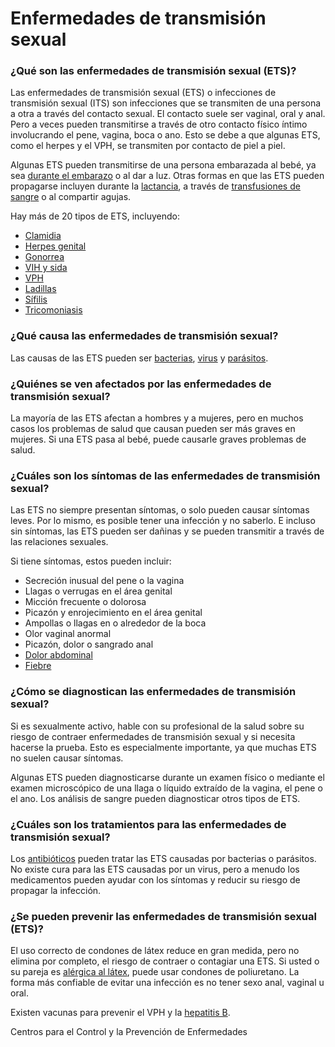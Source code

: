 Enfermedades de transmisión sexual
==================================


### ¿Qué son las enfermedades de transmisión sexual (ETS)?


Las enfermedades de transmisión sexual (ETS) o infecciones de transmisión sexual (ITS) son infecciones que se transmiten de una persona a otra a través del contacto sexual. El contacto suele ser vaginal, oral y anal. Pero a veces pueden transmitirse a través de otro contacto físico íntimo involucrando el pene, vagina, boca o ano. Esto se debe a que algunas ETS, como el herpes y el VPH, se transmiten por contacto de piel a piel.


Algunas ETS pueden transmitirse de una persona embarazada al bebé, ya sea [durante el embarazo](https://medlineplus.gov/spanish/infectionsandpregnancy.html) o al dar a luz. Otras formas en que las ETS pueden propagarse incluyen durante la [lactancia](https://medlineplus.gov/spanish/breastfeeding.html), a través de [transfusiones de sangre](https://medlineplus.gov/spanish/bloodtransfusionanddonation.html) o al compartir agujas.


Hay más de 20 tipos de ETS, incluyendo:


* [Clamidia](https://medlineplus.gov/spanish/chlamydiainfections.html)
* [Herpes genital](https://medlineplus.gov/spanish/genitalherpes.html)
* [Gonorrea](https://medlineplus.gov/spanish/gonorrhea.html)
* [VIH y sida](https://medlineplus.gov/spanish/hiv.html)
* [VPH](https://medlineplus.gov/spanish/hpv.html)
* [Ladillas](https://medlineplus.gov/spanish/pubiclice.html)
* [Sífilis](https://medlineplus.gov/spanish/syphilis.html)
* [Tricomoniasis](https://medlineplus.gov/spanish/trichomoniasis.html)


### ¿Qué causa las enfermedades de transmisión sexual?


Las causas de las ETS pueden ser [bacterias](https://medlineplus.gov/spanish/bacterialinfections.html), [virus](https://medlineplus.gov/spanish/viralinfections.html) y [parásitos](https://medlineplus.gov/spanish/parasiticdiseases.html).


### ¿Quiénes se ven afectados por las enfermedades de transmisión sexual?


La mayoría de las ETS afectan a hombres y a mujeres, pero en muchos casos los problemas de salud que causan pueden ser más graves en mujeres. Si una ETS pasa al bebé, puede causarle graves problemas de salud.


### ¿Cuáles son los síntomas de las enfermedades de transmisión sexual?


Las ETS no siempre presentan síntomas, o solo pueden causar síntomas leves. Por lo mismo, es posible tener una infección y no saberlo. E incluso sin síntomas, las ETS pueden ser dañinas y se pueden transmitir a través de las relaciones sexuales.


Si tiene síntomas, estos pueden incluir:


* Secreción inusual del pene o la vagina
* Llagas o verrugas en el área genital
* Micción frecuente o dolorosa
* Picazón y enrojecimiento en el área genital
* Ampollas o llagas en o alrededor de la boca
* Olor vaginal anormal
* Picazón, dolor o sangrado anal
* [Dolor abdominal](https://medlineplus.gov/spanish/abdominalpain.html)
* [Fiebre](https://medlineplus.gov/spanish/fever.html)


### ¿Cómo se diagnostican las enfermedades de transmisión sexual?


Si es sexualmente activo, hable con su profesional de la salud sobre su riesgo de contraer enfermedades de transmisión sexual y si necesita hacerse la prueba. Esto es especialmente importante, ya que muchas ETS no suelen causar síntomas.


Algunas ETS pueden diagnosticarse durante un examen físico o mediante el examen microscópico de una llaga o líquido extraído de la vagina, el pene o el ano. Los análisis de sangre pueden diagnosticar otros tipos de ETS.


### ¿Cuáles son los tratamientos para las enfermedades de transmisión sexual?


Los [antibióticos](https://medlineplus.gov/spanish/antibiotics.html) pueden tratar las ETS causadas por bacterias o parásitos. No existe cura para las ETS causadas por un virus, pero a menudo los medicamentos pueden ayudar con los síntomas y reducir su riesgo de propagar la infección.


### ¿Se pueden prevenir las enfermedades de transmisión sexual (ETS)?


El uso correcto de condones de látex reduce en gran medida, pero no elimina por completo, el riesgo de contraer o contagiar una ETS. Si usted o su pareja es [alérgica al látex](https://medlineplus.gov/spanish/latexallergy.html), puede usar condones de poliuretano. La forma más confiable de evitar una infección es no tener sexo anal, vaginal u oral.


Existen vacunas para prevenir el VPH y la [hepatitis B](https://medlineplus.gov/spanish/hepatitisb.html).


Centros para el Control y la Prevención de Enfermedades

